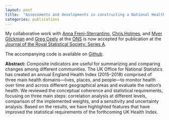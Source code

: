 ```yaml
---
layout: post
title:  "Assessments and developments in constructing a National Health Index for policy-making in the UK: published!"
categories: publications
---
```


My collaborative work with 
[Anna Freni-Sterrantino](https://www.turing.ac.uk/people/turing-research-fellows/anna-freni-sterrantino),
[Chris Holmes](https://www.chrisholmeslab.com/),
and [Myer Glickman](https://www.linkedin.com/in/myerglickman/) and [Greg Ceely](https://blog.ons.gov.uk/author/greg-ceely/) at the [ONS](https://www.ons.gov.uk/peoplepopulationandcommunity/healthandsocialcare)
is now accepted for publication at the [Journal of the Royal Statistical Society: Series A](https://doi.org/10.1093/jrsssa/qnae060).

The accompanying code is available on [Github](https://github.com/alan-turing-institute/Health-Index-UK).

**Abstract:**
Composite indicators are useful for summarizing and comparing changes among different communities. The UK Office for National Statistics has created an annual England Health Index (2015–2018) comprised of three main health domains—lives, places, and people—to monitor health over time and across different geographical areas and evaluate the nation’s health. We reviewed the conceptual coherence and statistical requirements, focusing on three main steps: correlation analysis at different levels, comparison of the implemented weights, and a sensitivity and uncertainty analysis. Based on the results, we have highlighted features that have improved the statistical requirements of the forthcoming UK Health Index.